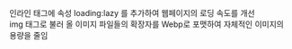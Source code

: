 인라인 태그에 속성 loading:lazy 를 추가하여 웹페이지의 로딩 속도를 개선
</br>img 태그로 불러 올 이미지 파일들의 확장자를 Webp로 포맷하여 자체적인 이미지의 용량을 줄임
